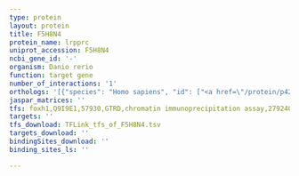 ```yaml
---
type: protein
layout: protein
title: F5H8N4
protein_name: lrpprc
uniprot_accession: F5H8N4
ncbi_gene_id: '-'
organism: Danio rerio
function: target gene
number_of_interactions: '1'
orthologs: '[{"species": "Homo sapiens", "id": ["<a href=\"/protein/p42704\">P42704</a>"]}, {"species": "Mus musculus", "id": ["<a href=\"/protein/q6pb66\">Q6PB66</a>"]}, {"species": "Rattus norvegicus", "id": ["<a href=\"/protein/f1lm33\">F1LM33</a>"]}, {"species": "Drosophila melanogaster", "id": ["<a href=\"/protein/q9vj86\">Q9VJ86</a>"]}, {"species": "Caenorhabditis elegans", "id": ["<a href=\"/protein/q17974\">Q17974</a>"]}]'
jaspar_matrices: ''
tfs: foxh1,Q9I9E1,57930,GTRD,chromatin immunoprecipitation assay,27924024%5Buid%5D,No
targets: ''
tfs_download: TFLink_tfs_of_F5H8N4.tsv
targets_download: ''
bindingSites_download: ''
binding_sites_ls: ''

---
```

